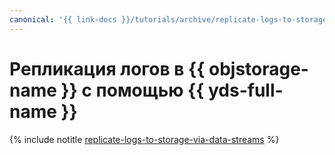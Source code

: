 ```yaml
---
canonical: '{{ link-docs }}/tutorials/archive/replicate-logs-to-storage-via-data-streams'
---
```


# Репликация логов в {{ objstorage-name }} с помощью {{ yds-full-name }}

{% include notitle [replicate-logs-to-storage-via-data-streams](../../_tutorials/security/replicate-logs-to-storage-via-data-streams.md) %}